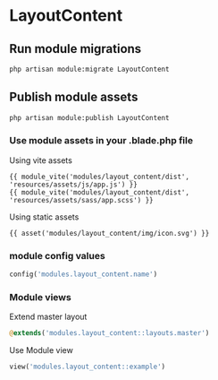 # LayoutContent



## Run module migrations

```sh
php artisan module:migrate LayoutContent
```



## Publish module assets

```sh
php artisan module:publish LayoutContent
```




### Use module assets in your .blade.php file

Using vite assets
```blade
{{ module_vite('modules/layout_content/dist', 'resources/assets/js/app.js') }}
{{ module_vite('modules/layout_content/dist', 'resources/assets/sass/app.scss') }}
```


Using static assets
```blade
{{ asset('modules/layout_content/img/icon.svg') }}
 ```

### module config values
```php
config('modules.layout_content.name')
```



### Module views

Extend master layout

```php
@extends('modules.layout_content::layouts.master')
```

Use Module view

```php
view('modules.layout_content::example')
```
